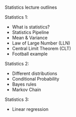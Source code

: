 Statistics lecture outlines

Statistics 1: 

- What is statistics?
- Statistics Pipeline
- Mean & Variance
- Law of Large Number (LLN)
- Central Limit Theorem (CLT)
- Football example

Statistics 2:

- Different distributions
- Conditional Probability
- Bayes rules
- Markov Chain


Statistics 3:

- Linear regression
